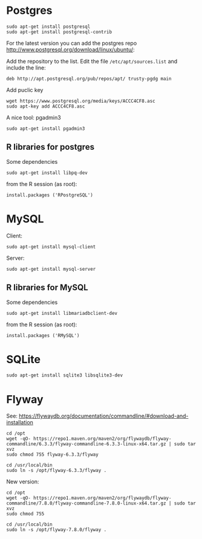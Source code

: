Postgres
================================================================================

    sudo apt-get install postgresql
    sudo apt-get install postgresql-contrib 

For the latest version you can add the postgres repo <http://www.postgresql.org/download/linux/ubuntu/>:

Add the repository to the list. Edit the file `/etc/apt/sources.list` and include the line:

    deb http://apt.postgresql.org/pub/repos/apt/ trusty-pgdg main

Add puclic key

    wget https://www.postgresql.org/media/keys/ACCC4CF8.asc 
    sudo apt-key add ACCC4CF8.asc

A nice tool: pgadmin3 

    sudo apt-get install pgadmin3


R libraries for postgres
-------------------------

Some dependencies

    sudo apt-get install libpq-dev
    
from the R session (as root): 

    install.packages ('RPostgreSQL')

MySQL
================================================================================

Client:

    sudo apt-get install mysql-client

Server: 

    sudo apt-get install mysql-server


R libraries for MySQL
-------------------------

Some dependencies

    sudo apt-get install libmariadbclient-dev 

from the R session (as root): 

    install.packages ('RMySQL')


SQLite
================================================================================

    sudo apt-get install sqlite3 libsqlite3-dev



Flyway
================================================================================

See: <https://flywaydb.org/documentation/commandline/#download-and-installation>

```
cd /opt
wget -qO- https://repo1.maven.org/maven2/org/flywaydb/flyway-commandline/6.3.3/flyway-commandline-6.3.3-linux-x64.tar.gz | sudo tar xvz 
sudo chmod 755 flyway-6.3.3/flyway

cd /usr/local/bin
sudo ln -s /opt/flyway-6.3.3/flyway .
```

New version:

``` 
cd /opt
wget -qO- https://repo1.maven.org/maven2/org/flywaydb/flyway-commandline/7.8.0/flyway-commandline-7.8.0-linux-x64.tar.gz | sudo tar xvz
sudo chmod 755

cd /usr/local/bin
sudo ln -s /opt/flyway-7.8.0/flyway .   
```
